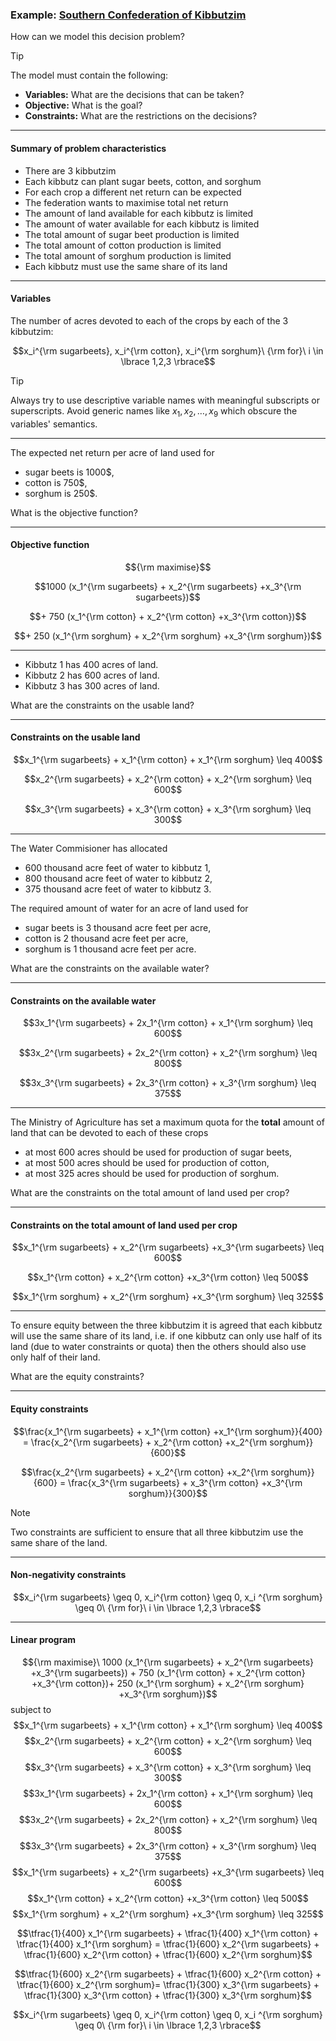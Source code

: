 ### Example: <a href="markdown-viewer.html?file=03-lecture/kibbutzim.md" data-preview-link>Southern Confederation of Kibbutzim <i class="fa-solid fa-magnifying-glass"></i></a>

How can we model this decision problem?

> [!TIP]
> The model must contain the following:
> - **Variables:** What are the decisions that can be taken?
> - **Objective:** What is the goal?
> - **Constraints:** What are the restrictions on the decisions?

---

#### Summary of problem characteristics ####

- There are 3 kibbutzim
- Each kibbutz can plant sugar beets, cotton, and sorghum
- For each crop a different net return can be expected 
- The federation wants to maximise total net return
- The amount of land available for each kibbutz is limited
- The amount of water available for each kibbutz is limited
- The total amount of sugar beet production is limited
- The total amount of cotton production is limited
- The total amount of sorghum production is limited
- Each kibbutz must use the same share of its land

---


#### Variables ####

The number of acres devoted to each of the crops by each of the 3 kibbutzim:<!-- .element: class="fragment" data-fragment-index="1" -->

$$x_i^{\rm sugarbeets}, x_i^{\rm cotton}, x_i^{\rm sorghum}\ {\rm for}\ i \in \lbrace 1,2,3 \rbrace$$ <!-- .element: class="fragment" data-fragment-index="1" -->

> [!TIP]
> Always try to use descriptive variable names with meaningful subscripts or superscripts. Avoid generic names like $x_1, x_2, \ldots, x_9$ which obscure the variables' semantics.
<!-- .element: class="fragment" data-fragment-index="2" -->

---


The expected net return per acre of land used for

- sugar beets is 1000$,
- cotton is 750$,
- sorghum is 250$.

What is the objective function?


---


#### Objective function ####

$${\rm maximise}$$ <!-- .element: class="fragment"  -->

$$1000 (x_1^{\rm sugarbeets} + x_2^{\rm sugarbeets} +x_3^{\rm sugarbeets})$$ <!-- .element: class="fragment"  -->

$$+ 750 (x_1^{\rm cotton} + x_2^{\rm cotton} +x_3^{\rm cotton})$$ <!-- .element: class="fragment"  -->

$$+ 250 (x_1^{\rm sorghum} + x_2^{\rm sorghum} +x_3^{\rm sorghum})$$ <!-- .element: class="fragment"  -->

---

- Kibbutz 1 has 400 acres of land.
- Kibbutz 2 has 600 acres of land.
- Kibbutz 3 has 300 acres of land.

What are the constraints on the usable land?

---

#### Constraints on the usable land ####

$$x_1^{\rm sugarbeets} + x_1^{\rm cotton}  + x_1^{\rm sorghum} \leq 400$$ <!-- .element: class="fragment"  -->

$$x_2^{\rm sugarbeets} + x_2^{\rm cotton}  + x_2^{\rm sorghum} \leq 600$$ <!-- .element: class="fragment"  -->

$$x_3^{\rm sugarbeets} + x_3^{\rm cotton}  + x_3^{\rm sorghum} \leq 300$$ <!-- .element: class="fragment"  -->

---

The Water Commisioner has allocated

- 600 thousand acre feet of water to kibbutz 1,
- 800 thousand acre feet of water to kibbutz 2,
- 375 thousand acre feet of water to kibbutz 3.

The required amount of water for an acre of land used for

- sugar beets is 3 thousand acre feet per acre,
- cotton is 2 thousand acre feet per acre,
- sorghum is 1 thousand acre feet per acre.

What are the constraints on the available water?

---

#### Constraints on the available water ####

$$3x_1^{\rm sugarbeets} + 2x_1^{\rm cotton}  + x_1^{\rm sorghum} \leq 600$$ <!-- .element: class="fragment"  -->

$$3x_2^{\rm sugarbeets} + 2x_2^{\rm cotton}  + x_2^{\rm sorghum} \leq 800$$ <!-- .element: class="fragment"  -->

$$3x_3^{\rm sugarbeets} + 2x_3^{\rm cotton}  + x_3^{\rm sorghum} \leq 375$$ <!-- .element: class="fragment"  -->

---

The Ministry of Agriculture has set a maximum quota
for the **total** amount of land that can be devoted to each of
these crops

- at most 600 acres should be used for production of sugar beets,
- at most 500 acres should be used for production of cotton,
- at most 325 acres should be used for production of sorghum.

What are the constraints on the total amount of land used per crop?

---

#### Constraints on the total amount of land used per crop ####

$$x_1^{\rm sugarbeets} + x_2^{\rm sugarbeets} +x_3^{\rm sugarbeets} \leq 600$$ <!-- .element: class="fragment"  -->

$$x_1^{\rm cotton} + x_2^{\rm cotton} +x_3^{\rm cotton} \leq 500$$ <!-- .element: class="fragment"  -->

$$x_1^{\rm sorghum} + x_2^{\rm sorghum} +x_3^{\rm sorghum} \leq 325$$ <!-- .element: class="fragment"  -->

---

To ensure equity between the three kibbutzim it is agreed that each kibbutz will use the same share of its land, i.e. if one kibbutz can only use half of its land (due to water constraints or quota) then the others should also use only half of their land.

What are the equity constraints?


---

#### Equity constraints ####

$$\frac{x_1^{\rm sugarbeets} + x_1^{\rm cotton} +x_1^{\rm sorghum}}{400} = \frac{x_2^{\rm sugarbeets} + x_2^{\rm cotton} +x_2^{\rm sorghum}}{600}$$
 <!-- .element: class="fragment"  -->

$$\frac{x_2^{\rm sugarbeets} + x_2^{\rm cotton} +x_2^{\rm sorghum}}{600} =  \frac{x_3^{\rm sugarbeets} + x_3^{\rm cotton} +x_3^{\rm sorghum}}{300}$$
 <!-- .element: class="fragment"  -->


> [!NOTE]
> Two constraints are sufficient to ensure that all three kibbutzim use the same share of the land.

---


#### Non-negativity constraints ####

$$x_i^{\rm sugarbeets} \geq 0,  x_i^{\rm cotton} \geq 0,  x_i ^{\rm sorghum} \geq 0\ {\rm for}\ i \in \lbrace 1,2,3 \rbrace$$ <!-- .element: class="fragment"  -->


---

<!-- .slide: style="font-size:50%;"  -->

#### Linear program ####
<!-- .element: style="font-size:200%;"  -->

$${\rm maximise}\ 1000 (x_1^{\rm sugarbeets} + x_2^{\rm sugarbeets} +x_3^{\rm sugarbeets}) + 750 (x_1^{\rm cotton} + x_2^{\rm cotton} +x_3^{\rm cotton})+ 250 (x_1^{\rm sorghum} + x_2^{\rm sorghum} +x_3^{\rm sorghum})$$ 
subject to
$$x_1^{\rm sugarbeets} + x_1^{\rm cotton}  + x_1^{\rm sorghum} \leq 400$$
$$x_2^{\rm sugarbeets} + x_2^{\rm cotton}  + x_2^{\rm sorghum} \leq 600$$
$$x_3^{\rm sugarbeets} + x_3^{\rm cotton}  + x_3^{\rm sorghum} \leq 300$$
$$3x_1^{\rm sugarbeets} + 2x_1^{\rm cotton}  + x_1^{\rm sorghum} \leq 600$$
$$3x_2^{\rm sugarbeets} + 2x_2^{\rm cotton}  + x_2^{\rm sorghum} \leq 800$$ 
$$3x_3^{\rm sugarbeets} + 2x_3^{\rm cotton}  + x_3^{\rm sorghum} \leq 375$$
$$x_1^{\rm sugarbeets} + x_2^{\rm sugarbeets} +x_3^{\rm sugarbeets} \leq 600$$ 
$$x_1^{\rm cotton} + x_2^{\rm cotton} +x_3^{\rm cotton} \leq 500$$
$$x_1^{\rm sorghum} + x_2^{\rm sorghum} +x_3^{\rm sorghum} \leq 325$$

$$\tfrac{1}{400} x_1^{\rm sugarbeets} + \tfrac{1}{400} x_1^{\rm cotton} + \tfrac{1}{400} x_1^{\rm sorghum} = \tfrac{1}{600} x_2^{\rm sugarbeets} + \tfrac{1}{600} x_2^{\rm cotton} + \tfrac{1}{600} x_2^{\rm sorghum}$$

$$\tfrac{1}{600} x_2^{\rm sugarbeets} + \tfrac{1}{600} x_2^{\rm cotton} + \tfrac{1}{600} x_2^{\rm sorghum}= \tfrac{1}{300} x_3^{\rm sugarbeets} + \tfrac{1}{300} x_3^{\rm cotton} + \tfrac{1}{300} x_3^{\rm sorghum}$$

$$x_i^{\rm sugarbeets} \geq 0,  x_i^{\rm cotton} \geq 0,  x_i ^{\rm sorghum} \geq 0\ {\rm for}\ i \in \lbrace 1,2,3 \rbrace$$



